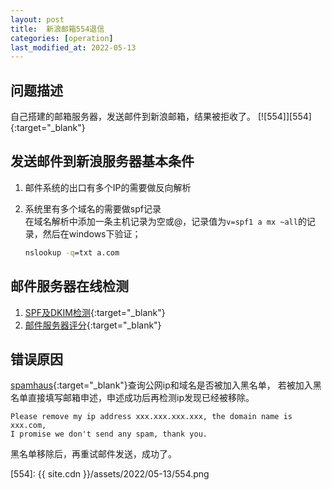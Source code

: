 ```yaml
---
layout: post
title:  新浪邮箱554退信
categories: [operation]
last_modified_at: 2022-05-13
---
```


## 问题描述
自己搭建的邮箱服务器，发送邮件到新浪邮箱，结果被拒收了。
[![554]][554]{:target="_blank"}

## 发送邮件到新浪服务器基本条件
1. 邮件系统的出口有多个IP的需要做反向解析
2. 系统里有多个域名的需要做spf记录  
   在域名解析中添加一条主机记录为空或@，记录值为`v=spf1 a mx ~all`的记录，然后在windows下验证；

    ```bat
    nslookup -q=txt a.com
    ```

## 邮件服务器在线检测
1. [SPF及DKIM检测](https://www.appmaildev.com/cn/dkim){:target="_blank"}
2. [邮件服务器评分](https://www.mail-tester.com/){:target="_blank"}

## 错误原因
[spamhaus](https://check.spamhaus.org/){:target="_blank"}查询公网ip和域名是否被加入黑名单，
若被加入黑名单直接填写邮箱申述，申述成功后再检测ip发现已经被移除。

```text
Please remove my ip address xxx.xxx.xxx.xxx, the domain name is xxx.com, 
I promise we don't send any spam, thank you. 
```

黑名单移除后，再重试邮件发送，成功了。

[554]: {{ site.cdn }}/assets/2022/05-13/554.png
